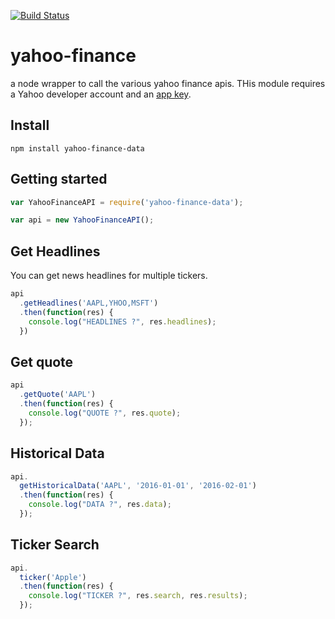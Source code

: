 [![Build Status](https://travis-ci.org/stephanepericat/yahoo-finance.svg?branch=master)](https://travis-ci.org/stephanepericat/yahoo-finance)

# yahoo-finance

a node wrapper to call the various yahoo finance apis. THis module requires a Yahoo developer account and an [app key](https://developer.yahoo.com/apps/create/).

## Install

```shell
npm install yahoo-finance-data
```

## Getting started

```js
var YahooFinanceAPI = require('yahoo-finance-data');

var api = new YahooFinanceAPI();
```

## Get Headlines

You can get news headlines for multiple tickers.

```js
api
  .getHeadlines('AAPL,YHOO,MSFT')
  .then(function(res) {
    console.log("HEADLINES ?", res.headlines);
  })
```

## Get quote

```js
api
  .getQuote('AAPL')
  .then(function(res) {
    console.log("QUOTE ?", res.quote);
  });
```

## Historical Data

```js
api.
  getHistoricalData('AAPL', '2016-01-01', '2016-02-01')
  .then(function(res) {
    console.log("DATA ?", res.data);
  });
```

## Ticker Search

```js
api.
  ticker('Apple')
  .then(function(res) {
    console.log("TICKER ?", res.search, res.results);
  });
```

